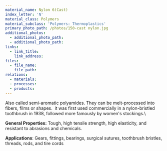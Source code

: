 ```yaml
---
material_name: Nylon 6(Cast)
index_letter: 'N'
material_class: Polymers
material_subclass: 'Polymers: Thermoplastics'
primary_photo_path: /photos/150-cast nylon.jpg
additional_photos:
  - additional_photo_path:
  - additional_photo_path:
links:
  - link_title:
    link_address:
files:
  - file_name:
    file_path:
relations:
  - materials:
  - processes:
  - products:
---
```



Also called semi-aromatic polyamides. They can be melt-processed into fibers, films or shapes.  it was first used commercially in a nylon-bristled toothbrush in 1938, followed more famously by women's stockings.\

**General Properties:** Tough, high tensile strength, high elasticity, and resistant to abrasions and chemicals.

**Applications**: Gears, fittings, bearings, surgical sutures, toothbrush bristles, threads, rods, and tire cords

